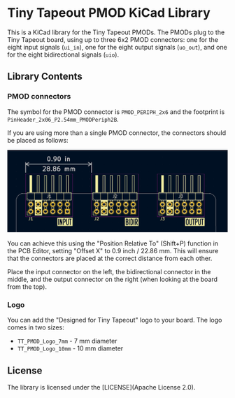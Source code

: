 # Tiny Tapeout PMOD KiCad Library

This is a KiCad library for the Tiny Tapeout PMODs. The PMODs plug to the Tiny Tapeout board, using up to three 6x2 PMOD connectors: one for the eight input signals (`ui_in`), one for the eight output signals (`uo_out`), and one for the eight bidirectional signals (`uio`).

## Library Contents

### PMOD connectors

The symbol for the PMOD connector is `PMOD_PERIPH_2x6` and the footprint is `PinHeader_2x06_P2.54mm_PMODPeriph2B`.

If you are using more than a single PMOD connector, the connectors should be placed as follows:

![PMODs on the top edge of the board](images/pmod_conn_diagram.png)

You can achieve this using the "Position Relative To" (Shift+P) function in the PCB Editor, setting "Offset X" to 0.9 inch / 22.86 mm. This will ensure that the connectors are placed at the correct distance from each other.

Place the input connector on the left, the bidirectional connector in the middle, and the output connector on the right (when looking at the board from the top).

### Logo

You can add the "Designed for Tiny Tapeout" logo to your board. The logo comes in two sizes:

- `TT_PMOD_Logo_7mm` - 7 mm diameter
- `TT_PMOD_Logo_10mm` - 10 mm diameter

## License

The library is licensed under the [LICENSE](Apache License 2.0).

